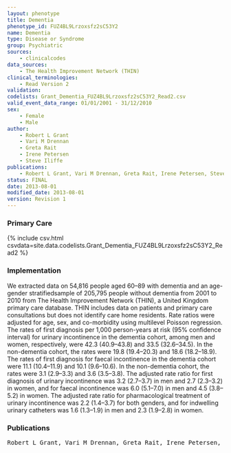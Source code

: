 ```yaml
---
layout: phenotype
title: Dementia
phenotype_id: FUZ4BL9Lrzoxsfz2sC53Y2
name: Dementia
type: Disease or Syndrome
group: Psychiatric
sources: 
    - clinicalcodes
data_sources:
    - The Health Improvement Network (THIN)
clinical_terminologies:
    - Read Version 2
validation:
codelists: Grant_Dementia_FUZ4BL9Lrzoxsfz2sC53Y2_Read2.csv
valid_event_data_range: 01/01/2001 - 31/12/2010
sex:
    - Female
    - Male
author:
    - Robert L Grant
    - Vari M Drennan 
    - Greta Rait
    - Irene Petersen
    - Steve Iliffe      
publications:
    - Robert L Grant, Vari M Drennan, Greta Rait, Irene Petersen, Steve Iliffe, First Diagnosis and Management of Incontinence in Older People with and without Dementia in Primary Care A Cohort Study Using The Health Improvement Network Primary Care Database. PLOS medicine, 10:8, 2013.
status: FINAL
date: 2013-08-01
modified_date: 2013-08-01
version: Revision 1
---
```


### Primary Care

{% include csv.html csvdata=site.data.codelists.Grant_Dementia_FUZ4BL9Lrzoxsfz2sC53Y2_Read2 %}

### Implementation

We extracted data on 54,816 people aged 60–89 with dementia and an age-gender stratifiedsample of 205,795 people without dementia from 2001 to 2010 from The Health Improvement Network (THIN), a United Kingdom primary care database. THIN includes data on patients and primary care consultations but does not identify care home residents. Rate ratios were adjusted for age, sex, and co-morbidity using multilevel Poisson regression. The rates of first diagnosis per 1,000 person-years at risk (95% confidence interval) for urinary incontinence in the dementia cohort, among men and women, respectively, were 42.3 (40.9–43.8) and 33.5 (32.6–34.5). In the non-dementia cohort, the rates were 19.8 (19.4–20.3) and 18.6 (18.2–18.9). The rates of first diagnosis for faecal incontinence in the dementia cohort were 11.1 (10.4–11.9) and 10.1 (9.6–10.6). In the non-dementia cohort, the rates were 3.1 (2.9–3.3) and 3.6 (3.5–3.8). The adjusted rate ratio for first diagnosis of urinary incontinence was 3.2 (2.7–3.7) in men and 2.7 (2.3–3.2) in women, and for faecal incontinence was 6.0 (5.1–7.0) in men and 4.5 (3.8–5.2) in women. The adjusted rate ratio for pharmacological treatment of urinary incontinence was 2.2 (1.4–3.7) for both genders, and for indwelling urinary catheters was 1.6 (1.3–1.9) in men and 2.3 (1.9–2.8) in women.

### Publications

<pre>
Robert L Grant, Vari M Drennan, Greta Rait, Irene Petersen, Steve Iliffe, First Diagnosis and Management of Incontinence in Older People with and without Dementia in Primary Care A Cohort Study Using The Health Improvement Network Primary Care Database. PLOS medicine, 10:8, 2013.
</pre>
